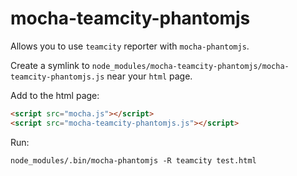 # mocha-teamcity-phantomjs

Allows you to use `teamcity` reporter with `mocha-phantomjs`.

Create a symlink to `node_modules/mocha-teamcity-phantomjs/mocha-teamcity-phantomjs.js` near your `html` page.

Add to the html page:

```html
<script src="mocha.js"></script>
<script src="mocha-teamcity-phantomjs.js"></script>
```

Run:

```
node_modules/.bin/mocha-phantomjs -R teamcity test.html
```
